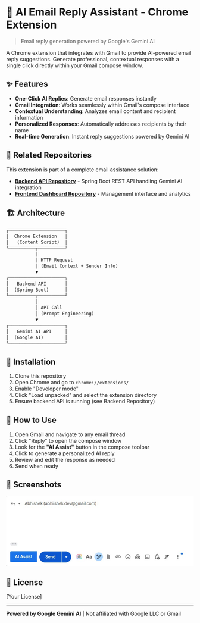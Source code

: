 # 📧 AI Email Reply Assistant - Chrome Extension

> Email reply generation powered by Google's Gemini AI

A Chrome extension that integrates with Gmail to provide AI-powered email reply suggestions. Generate professional, contextual responses with a single click directly within your Gmail compose window.

## ✨ Features

- **One-Click AI Replies**: Generate email responses instantly
- **Gmail Integration**: Works seamlessly within Gmail's compose interface
- **Contextual Understanding**: Analyzes email content and recipient information
- **Personalized Responses**: Automatically addresses recipients by their name
- **Real-time Generation**: Instant reply suggestions powered by Gemini AI

## 🔗 Related Repositories

This extension is part of a complete email assistance solution:

- **[Backend API Repository](https://github.com/abhishek2316/Replyon)** - Spring Boot REST API handling Gemini AI integration
- **[Frontend Dashboard Repository](https://github.com/abhishek2316/email-ui)** - Management interface and analytics

## 🏗️ Architecture

```
┌─────────────────────┐
│  Chrome Extension   │
│   (Content Script)  │
└──────────┬──────────┘
           │
           │ HTTP Request
           │ (Email Context + Sender Info)
           ▼
┌─────────────────────┐
│   Backend API       │
│  (Spring Boot)      │
└──────────┬──────────┘
           │
           │ API Call
           │ (Prompt Engineering)
           ▼
┌─────────────────────┐
│   Gemini AI API     │
│  (Google AI)        │
└─────────────────────┘
```
## 🚀 Installation

1. Clone this repository
2. Open Chrome and go to `chrome://extensions/`
3. Enable "Developer mode"
4. Click "Load unpacked" and select the extension directory
5. Ensure backend API is running (see Backend Repository)


## 📖 How to Use

1. Open Gmail and navigate to any email thread
2. Click "Reply" to open the compose window
3. Look for the **"AI Assist"** button in the compose toolbar
4. Click to generate a personalized AI reply
5. Review and edit the response as needed
6. Send when ready

## 📸 Screenshots

![Extension Demo](images/demo.jpg)


## 📄 License

[Your License]

---

**Powered by Google Gemini AI** | Not affiliated with Google LLC or Gmail
